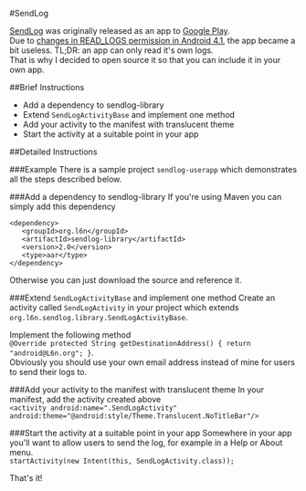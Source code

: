 #SendLog

[SendLog](http://l6n.org/android/sendlog.shtml)
was originally released as an app to
[Google Play](http://l6n.org/android/sendlog.shtml).  
Due to
[changes in READ_LOGS permission in Android 4.1](http://groups.google.com/d/msg/android-developers/6U4A5irWang/dEsqi0dyPkkJ),
the app became a bit useless.
TL;DR: an app can only read it's own logs.  
That is why I decided to open source it so that you can include it in your own app.

##Brief Instructions
 - Add a dependency to sendlog-library
 - Extend `SendLogActivityBase` and implement one method
 - Add your activity to the manifest with translucent theme
 - Start the activity at a suitable point in your app

##Detailed Instructions

###Example
There is a sample project `sendlog-userapp` which demonstrates all the steps
described below.

###Add a dependency to sendlog-library
If you're using Maven you can simply add this dependency
```
<dependency>
   <groupId>org.l6n</groupId>
   <artifactId>sendlog-library</artifactId>
   <version>2.0</version>
   <type>aar</type>
</dependency>
```
Otherwise you can just download the source and reference it.

###Extend `SendLogActivityBase` and implement one method
Create an activity called `SendLogActivity` in your project which extends
`org.l6n.sendlog.library.SendLogActivityBase`.

Implement the following method  
`@Override protected String getDestinationAddress() { return "android@L6n.org"; }`.  
Obviously you should use your own email address instead of mine for users to send their logs to.

###Add your activity to the manifest with translucent theme
In your manifest, add the activity created above  
`<activity android:name=".SendLogActivity" android:theme="@android:style/Theme.Translucent.NoTitleBar"/>`

###Start the activity at a suitable point in your app
Somewhere in your app you'll want to allow users to send the log,
for example in a Help or About menu.  
`startActivity(new Intent(this, SendLogActivity.class));`

That's it!
